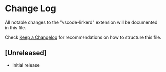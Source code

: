 # Change Log

All notable changes to the "vscode-linkerd" extension will be documented in this file.

Check [Keep a Changelog](http://keepachangelog.com/) for recommendations on how to structure this file.

## [Unreleased]

- Initial release